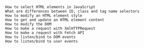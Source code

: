 
    How to select HTML elements in JavaScript
    What are differences between ID, class and tag name selectors
    How to modify an HTML element style
    How to get and update an HTML element content
    How to modify the DOM
    How to make a request with XmlHTTPRequest
    How to make a request with Fetch API
    How to listen/bind to DOM events
    How to listen/bind to user events
